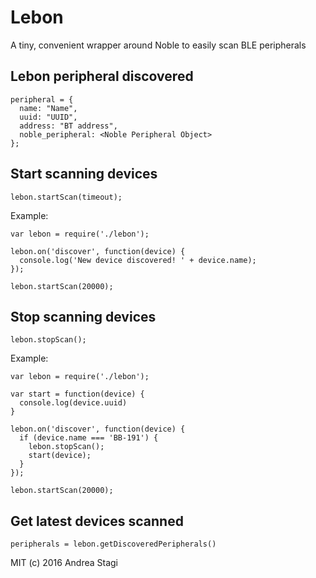 # Lebon

A tiny, convenient wrapper around Noble to easily scan BLE peripherals

## Lebon peripheral discovered

    peripheral = {
      name: "Name",
      uuid: "UUID",
      address: "BT address",
      noble_peripheral: <Noble Peripheral Object>
    };

## Start scanning devices

    lebon.startScan(timeout);

Example:

    var lebon = require('./lebon');

    lebon.on('discover', function(device) {
      console.log('New device discovered! ' + device.name);
    });

    lebon.startScan(20000);

## Stop scanning devices

    lebon.stopScan();

Example:

    var lebon = require('./lebon');

    var start = function(device) {
      console.log(device.uuid)
    }

    lebon.on('discover', function(device) {
      if (device.name === 'BB-191') {
        lebon.stopScan();
        start(device);
      }
    });

    lebon.startScan(20000);

## Get latest devices scanned

    peripherals = lebon.getDiscoveredPeripherals()


MIT (c) 2016 Andrea Stagi
